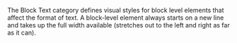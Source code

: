 The Block Text category defines visual styles for block level elements that affect the format of text.  A block-level element always starts on a new line and takes up the full width available (stretches out to the left and right as far as it can).
